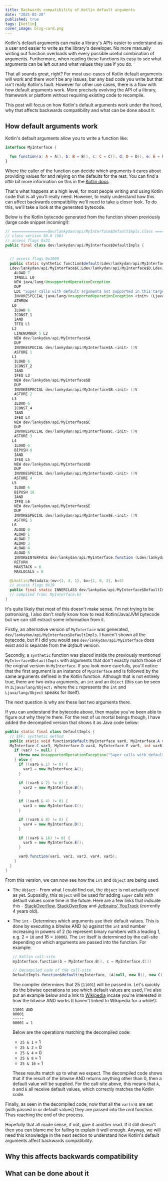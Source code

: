 ```yaml
---
title: Backwards compatibility of Kotlin default arguments
date: "2021-02-28"
published: true
tags: [kotlin]
cover_image: blog-card.png
---
```


Kotlin's default arguments can make a library's APIs easier to understand as a user and easier to write as the library's developer. No more manually writing out function overloads with every possible useful combination of arguments. Furthermore, when reading these functions its easy to see what arguments can be left out and what values they use if you do.

That all sounds great, right? For most use-cases of Kotlin default arguments will work and there won't be any issues, bar any bad code you write but that isn't really Kotlin's fault. However for other use cases, there is a flaw with how default arguments work. More precisely evolving the API of a library, framework or platform without requiring existing code to recompile.

This post will focus on how Kotlin's default arguments work under the hood, why that affects backwards compatibility and what can be done about it.

## How default arguments work

Kotlin's default arguments allow you to write a function like:

```kotlin
interface MyInterface {

  fun function(a: A = A(), b: B = B(), c: C = C(), d: D = D(), e: E = E())
}
```

Where the caller of the function can decide which arguments it cares about providing values for and relying on the defaults for the rest. You can find a _little_ bit more information on this in the [Kotlin docs](https://kotlinlang.org/docs/functions.html#default-arguments).

That's what happens at a high level, for most people writing and using Kotlin code that is all you'll really need. However, to really understand how this can affect backwards compatibility we'll need to take a closer look. To do this, we'll take a look at the generated bytecode.

Below is the Kotlin bytecode generated from the function shown previously (large code snippet incoming!):

```java
// ================dev/lankydan/api/MyInterface$DefaultImpls.class =================
// class version 50.0 (50)
// access flags 0x31
public final class dev/lankydan/api/MyInterface$DefaultImpls {


  // access flags 0x1009
  public static synthetic function$default(Ldev/lankydan/api/MyInterface;Ldev/lankydan/api/MyInterface$A;Ldev/lankydan/api/MyInterface$B;
  Ldev/lankydan/api/MyInterface$C;Ldev/lankydan/api/MyInterface$D;Ldev/lankydan/api/MyInterface$E;ILjava/lang/Object;)V
    ALOAD 7
    IFNULL L0
    NEW java/lang/UnsupportedOperationException
    DUP
    LDC "Super calls with default arguments not supported in this target, function: function"
    INVOKESPECIAL java/lang/UnsupportedOperationException.<init> (Ljava/lang/String;)V
    ATHROW
   L0
    ILOAD 6
    ICONST_1
    IAND
    IFEQ L1
   L2
    LINENUMBER 5 L2
    NEW dev/lankydan/api/MyInterface$A
    DUP
    INVOKESPECIAL dev/lankydan/api/MyInterface$A.<init> ()V
    ASTORE 1
   L1
    ILOAD 6
    ICONST_2
    IAND
    IFEQ L3
    NEW dev/lankydan/api/MyInterface$B
    DUP
    INVOKESPECIAL dev/lankydan/api/MyInterface$B.<init> ()V
    ASTORE 2
   L3
    ILOAD 6
    ICONST_4
    IAND
    IFEQ L4
    NEW dev/lankydan/api/MyInterface$C
    DUP
    INVOKESPECIAL dev/lankydan/api/MyInterface$C.<init> ()V
    ASTORE 3
   L4
    ILOAD 6
    BIPUSH 8
    IAND
    IFEQ L5
    NEW dev/lankydan/api/MyInterface$D
    DUP
    INVOKESPECIAL dev/lankydan/api/MyInterface$D.<init> ()V
    ASTORE 4
   L5
    ILOAD 6
    BIPUSH 16
    IAND
    IFEQ L6
    NEW dev/lankydan/api/MyInterface$E
    DUP
    INVOKESPECIAL dev/lankydan/api/MyInterface$E.<init> ()V
    ASTORE 5
   L6
    ALOAD 0
    ALOAD 1
    ALOAD 2
    ALOAD 3
    ALOAD 4
    ALOAD 5
    INVOKEINTERFACE dev/lankydan/api/MyInterface.function (Ldev/lankydan/api/MyInterface$A;Ldev/lankydan/api/MyInterface$B;Ldev/lankydan/api/MyInterface$C;Ldev/lankydan/api/MyInterface$D;Ldev/lankydan/api/MyInterface$E;)V (itf)
    RETURN
    MAXSTACK = 6
    MAXLOCALS = 8

  @Lkotlin/Metadata;(mv={1, 4, 1}, bv={1, 0, 3}, k=3)
  // access flags 0x19
  public final static INNERCLASS dev/lankydan/api/MyInterface$DefaultImpls dev/lankydan/api/MyInterface DefaultImpls
  // compiled from: MyInterface.kt
}
```

It's quite likely that most of this doesn't make sense. I'm not trying to be patronising, I also don't _really_ know how to read Kotlin/Java/JVM bytecode but we can still extract some information from it.

Firstly, an alternative version of `MyInterface` was generated, `dev/lankydan/api/MyInterface$DefaultImpls`. I haven't shown all the bytecode, but if I did you would see `dev/lankydan/api/MyInterface` does exist and is separate from the _default_ version.

Secondly, a `synthetic` function was placed inside the previously mentioned `MyInterface$DefaultImpls` with arguments that don't exactly match those of the original version in `MyInterface`. If you look more carefully, you'll notice that the first argument is an instance of `MyInterface` and is followed by the same arguments defined in the Kotlin function. Although that is not entirely true, there are two extra arguments, an `int` and an `Object` (this can be seen in `ILjava/lang/Object;` where the `I` represents the `int` and `Ljava/lang/Object` speaks for itself).

The next question is why are these last two arguments there.

If you can understand the bytecode above, then maybe you've been able to figure out why they're there. For the rest of us mortal beings though, I have added the decompiled version that shows it as Java code below:

```java
public static final class DefaultImpls {
  // $FF: synthetic method
  public static void function$default(MyInterface var0, MyInterface.A var1, MyInterface.B var2, 
  MyInterface.C var3, MyInterface.D var4, MyInterface.E var5, int var6, Object var7) {
    if (var7 != null) {
      throw new UnsupportedOperationException("Super calls with default arguments not supported in this target, function: function");
    } else {
      if ((var6 & 1) != 0) {
        var1 = new MyInterface.A();
      }

      if ((var6 & 2) != 0) {
        var2 = new MyInterface.B();
      }

      if ((var6 & 4) != 0) {
        var3 = new MyInterface.C();
      }

      if ((var6 & 8) != 0) {
        var4 = new MyInterface.D();
      }

      if ((var6 & 16) != 0) {
        var5 = new MyInterface.E();
      }

      var0.function(var1, var2, var3, var4, var5);
    }
  }
}
```

From this version, we can now see how the `int` and `Object` are being used.

- The `Object` - From what I could find out, the `Object` is not actually used as yet. Suposidly, this `Object` will be used for adding `super` calls with default values some time in the future. Here are a few links that indicate this - [StackOverflow](https://stackoverflow.com/questions/39733830/default-arguments-vs-overloads-when-to-use-which/39748921#39748921), [StackOverflow](https://stackoverflow.com/questions/39733830/default-arguments-vs-overloads-when-to-use-which/39748921#39748921) and [Jetbrains' YouTrack](https://youtrack.jetbrains.com/issue/KT-15414) (currently 4 years old).

- The `int` - Determines which arguments use their default values. This is done by executing a bitwise AND (`&`) against the `int` and number increasing in powers of 2 (to represent binary numbers with a leading 1, e.g. 2 = `10` and 16 = `10000`). The `int` itself is determined by the call-site depending on which arguments are passed into the function. For example:

  ```kotlin
  // Kotlin call-site
  myInterface.function(b = MyInterface.B(), c = MyInterface.C())
  ```

  ```java
  // Decompiled code of the call-site
  DefaultImpls.function$default(myInterface, (A)null, new B(), new C(), (D)null, (E)null, 25, (Object)null);
  ```

  The compiler determines that 25 (`11001`) will be passed in. Let's quickly do the bitwise operations to see which default values are used, I've also put an example below and a link to [Wikipedia](https://en.wikipedia.org/wiki/Bitwise_operation) incase you're interested in how the bitwise AND works (I haven't linked to Wikipedia for a while!):

  ```
  11001 AND
  00001
  -----
  00001 = 1
  ```

  Below are the operations matching the decompiled code:

  - `25 & 1` = 1
  - `25 & 2` = 0
  - `25 & 4` = 0
  - `25 & 8` = 1
  - `25 & 16` = 1

  These results match up to what we expect. The decompiled code shows that if the result of the bitwise AND returns anything other than 0, then a default value will be supplied. For the call-site above, this means that `A`, `D` and `E` all receive default values, which correctly matches the Kotlin code.

Finally, as seen in the decompiled code, now that all the `var(n)`s are set (with passed in or default values) they are passed into the _real_ function. Thus reaching the end of the process.

Hopefully that all made sense, if not, give it another read. If it still doesn't then you can blame me for failing to explain it well enough. Anyway, we will need this knowledge in the next section to understand how Kotlin's default arguments affect backwards compatibility.

## Why this affects backwards compatibility

## What can be done about it
